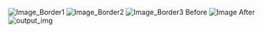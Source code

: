 ![Image_Border1](https://github.com/qwertysbk/Object_Border/assets/107026373/a63b902a-fc2e-45fc-bc33-9dfb13855c8a)
![Image_Border2](https://github.com/qwertysbk/Object_Border/assets/107026373/f46fc832-6e98-42cd-8704-23bfbabcf8a0)
![Image_Border3](https://github.com/qwertysbk/Object_Border/assets/107026373/e3832eb0-b72a-4aa0-8a1b-26c3f80ae430)
Before 
![Image](https://github.com/qwertysbk/Object_Border/assets/107026373/7e4dd65c-4c42-462d-8fb1-36f64d6171c3)
After
![output_img](https://github.com/qwertysbk/Object_Border/assets/107026373/5f7d1bc3-683b-4ed8-ab55-36fe06f56fcc)
